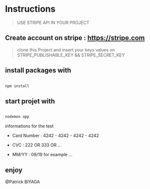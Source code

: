 # Instructions

> USE STRIPE API IN YOUR PROJECT


## Create account on stripe : https://stripe.com 

>  clone this Project and insert your keys values on STRIPE_PUBLISHABLE_KEY && STRIPE_SECRET_KEY

## install packages with 

```sql

npm install 

```

## start projet with 

```sql

nodemon app 

```

informations for the test 

- Card Number : 4242 - 4242 - 4242 - 4242

- CVC : 222 OR 333 OR ...

- MM/YY : 09/19 for example ...

## enjoy


@Patrick BIYAGA